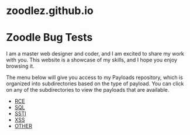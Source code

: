 # zoodlez.github.io
<!DOCTYPE html>
<html>
<head>
  <title>Zoodle Bug Tests</title>
  <link rel="stylesheet" href="style.css">
</head>
<body>
  <h1>Zoodle Bug Tests</h1>
  <p>I am a master web designer and coder, and I am excited to share my work with you. This website is a showcase of my skills, and I hope you enjoy browsing it.</p>
  <p>The menu below will give you access to my Payloads repository, which is organized into subdirectories based on the type of payload. You can click on any of the subdirectories to view the payloads that are available.</p>
  <ul>
    <li><a href="payloads/RCE">RCE</a></li>
    <li><a href="payloads/SQL">SQL</a></li>
    <li><a href="payloads/SSTI">SSTI</a></li>
    <li><a href="payloads/XSS">XSS</a></li>
    <li><a href="payloads/OTHER">OTHER</a></li>
  </ul>
</body>
</html>
